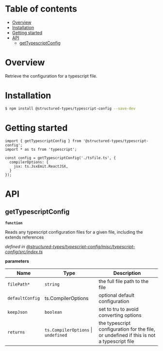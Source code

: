 # Table of contents

-   [Overview](#overview)
-   [Installation](#installation)
-   [Getting started](#getting-started)
-   [API](#api)
    -   [getTypescriptConfig](#gettypescriptconfig)

# Overview

Retrieve the configuration for a typescript file.

# Installation

```bash
$ npm install @structured-types/typescript-config --save-dev
```

# Getting started

    import { getTypescriptConfig } from '@structured-types/typescript-config';
    import * as ts from 'typescript';

    const config = getTypescriptConfig('./tsfile.ts', {
      compilerOptions: {
        jsx: ts.JsxEmit.ReactJSX,
      }
    });

# API

<api-readme files="./src/index.ts"/>

<!-- START-API-README -->

## getTypescriptConfig

**`function`**

Reads any typescript configuration files for a given file, including the extends references

_defined in [@structured-types/typescript-config/misc/typescript-config/src/index.ts](https://github.com/ccontrols/component-controls/tree/master/misc/typescript-config/src/index.ts#L17)_

**parameters**

| Name            | Type                                | Description                                                                              |
| --------------- | ----------------------------------- | ---------------------------------------------------------------------------------------- |
| `filePath*`     | `string`                            | the full file path to the file                                                           |
| `defaultConfig` | ts.CompilerOptions                  | optional default configuration                                                           |
| `keepJson`      | `boolean`                           | set to tru to avoid converting options                                                   |
| `returns`       | `ts.CompilerOptions` \| `undefined` | the typescript configuration for the file, or undefined if this is not a typescript file |

<!-- END-API-README -->
